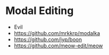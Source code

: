 # Modal Editing

- Evil
- https://github.com/mrkkrp/modalka
- https://github.com/jyp/boon
- https://github.com/meow-edit/meow
